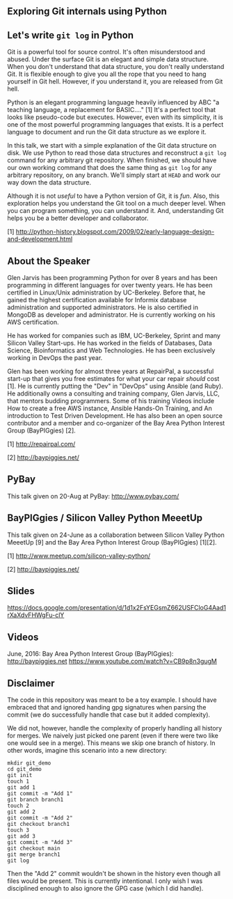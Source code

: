 ## Exploring Git internals using Python
## Let's write `git log` in Python

Git is a powerful tool for source control. It's often misunderstood and abused.
Under the surface Git is an elegant and simple data structure. When you don't
understand that data structure, you don't really understand Git. It is flexible
enough to give you all the rope that you need to hang yourself in Git hell.
However, if you understand it, you are released from Git hell.

Python is an elegant programming language heavily influenced by ABC "a teaching
language, a replacement for BASIC...." [1] It's a perfect tool that looks like
pseudo-code but executes. However, even with its simplicity, it is one of the
most powerful programming languages that exists. It is a perfect language to
document and run the Git data structure as we explore it.

In this talk, we start with a simple explanation of the Git data structure on
disk. We use Python to read those data structures and reconstruct a `git log`
command for any arbitrary git repository. When finished, we should have our
own working command that does the same thing as `git log` for any arbitrary
repository, on any branch. We'll simply start at `HEAD` and work our way down
the data structure.

Although it is not *useful* to have a Python version of Git, it is *fun*. Also,
this exploration helps you understand the Git tool on a much deeper level. When
you can program something, you can understand it. And, understanding Git helps
you be a better developer and collaborator.

[1] http://python-history.blogspot.com/2009/02/early-language-design-and-development.html

## About the Speaker

Glen Jarvis has been programming Python for over 8 years and has been
programming in different languages for over twenty years. He has been certified
in Linux/Unix administration by UC-Berkeley. Before that, he gained the highest
certification available for Informix database administration and supported
administrators. He is also certified in MongoDB as developer and administrator.
He is currently working on his AWS certification.

He has worked for companies such as IBM, UC-Berkeley, Sprint and many Silicon
Valley Start-ups. He has worked in the fields of Databases, Data Science,
Bioinformatics and Web Technologies. He has been exclusively working in DevOps
the past year.

Glen has been working for almost three years at RepairPal, a successful start-up
that gives you free estimates for what your car repair *should* cost [1]. He is
currently putting the "Dev" in "DevOps" using Ansible (and Ruby). He additionally
owns a consulting and training company, Glen Jarvis, LLC, that mentors budding
programmers. Some of his training Videos include How to create a free AWS
instance, Ansible Hands-On Training, and An introduction to Test Driven
Development. He has also been an open source contributor and a member and
co-organizer of the Bay Area Python Interest Group (BayPIGgies) [2].

[1] http://repairpal.com/

[2] http://baypiggies.net/



## PyBay

This talk given on 20-Aug at PyBay: http://www.pybay.com/


## BayPIGgies / Silicon Valley Python MeeetUp

This talk given on 24-June as a collaboration between Silicon Valley Python MeeetUp [9] and the Bay Area Python Interest Group (BayPIGgies) [1][2].

[1] http://www.meetup.com/silicon-valley-python/

[2] http://baypiggies.net/


## Slides

https://docs.google.com/presentation/d/1d1x2FsYEGsmZ662USFCloG4Aad1rXaXdvFHWgFu-clY


## Videos

June, 2016: Bay Area Python Interest Group (BayPIGgies): http://baypiggies.net
  https://www.youtube.com/watch?v=CB9p8n3gugM

## Disclaimer

The code in this repository was meant to be a toy example. I should have
embraced that and ignored handing gpg signatures when parsing the commit (we do
successfully handle that case but it added complexity).

We did not, however, handle the complexity of properly handling all history for
merges. We naively just picked one parent (even if there were two like one
would see in a merge). This means we skip one branch of history. In other
words, imagine this scenario into a new directory:

```
mkdir git_demo
cd git_demo
git init
touch 1
git add 1
git commit -m "Add 1"
git branch branch1
touch 2
git add 2
git commit -m "Add 2"
git checkout branch1
touch 3
git add 3
git commit -m "Add 3"
git checkout main
git merge branch1
git log
```

Then the "Add 2" commit wouldn't be shown in the history even though all files
would be present. This is currently intentional. I only wish I was disciplined
enough to also ignore the GPG case (which I did handle).
